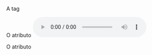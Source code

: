 A tag <audio> é seguida por uma filha <source> e la vc passa o caminho do audio

O atributo <audio controls> aparece o play, pause, som e etc

O atributo <audio autoplay> toca o audio sozinhos